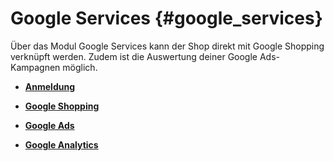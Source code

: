 # Google Services {#google_services}

Über das Modul Google Services kann der Shop direkt mit Google Shopping verknüpft werden. Zudem ist die Auswertung deiner Google Ads-Kampagnen möglich.

-   **[Anmeldung](8_9_1_Anmeldung.md)**  

-   **[Google Shopping](8_9_2_GoogleShopping.md)**  

-   **[Google Ads](8_9_3_GoogleAdWords.md)**  

-   **[Google Analytics](8_9_4_GoogleAnalytics.md)**  




